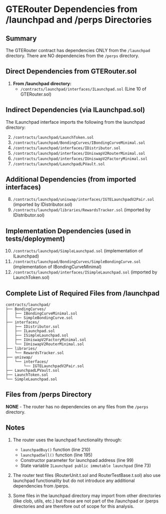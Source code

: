 # GTERouter Dependencies from /launchpad and /perps Directories

## Summary

The GTERouter contract has dependencies ONLY from the `/launchpad` directory. There are NO dependencies from the `/perps` directory.

## Direct Dependencies from GTERouter.sol

1. **From /launchpad directory:**
   - `/contracts/launchpad/interfaces/ILaunchpad.sol` (Line 10 of GTERouter.sol)

## Indirect Dependencies (via ILaunchpad.sol)

The ILaunchpad interface imports the following from the launchpad directory:

2. `/contracts/launchpad/LaunchToken.sol`
3. `/contracts/launchpad/BondingCurves/IBondingCurveMinimal.sol`
4. `/contracts/launchpad/interfaces/IDistributor.sol`
5. `/contracts/launchpad/interfaces/IUniswapV2RouterMinimal.sol`
6. `/contracts/launchpad/interfaces/IUniswapV2FactoryMinimal.sol`
7. `/contracts/launchpad/LaunchpadLPVault.sol`

## Additional Dependencies (from imported interfaces)

8. `/contracts/launchpad/uniswap/interfaces/IGTELaunchpadV2Pair.sol` (imported by IDistributor.sol)
9. `/contracts/launchpad/libraries/RewardsTracker.sol` (imported by IDistributor.sol)

## Implementation Dependencies (used in tests/deployment)

10. `/contracts/launchpad/SimpleLaunchpad.sol` (implementation of ILaunchpad)
11. `/contracts/launchpad/BondingCurves/SimpleBondingCurve.sol` (implementation of IBondingCurveMinimal)
12. `/contracts/launchpad/interfaces/ISimpleLaunchpad.sol` (imported by LaunchToken.sol)

## Complete List of Required Files from /launchpad

```
contracts/launchpad/
├── BondingCurves/
│   ├── IBondingCurveMinimal.sol
│   └── SimpleBondingCurve.sol
├── interfaces/
│   ├── IDistributor.sol
│   ├── ILaunchpad.sol
│   ├── ISimpleLaunchpad.sol
│   ├── IUniswapV2FactoryMinimal.sol
│   └── IUniswapV2RouterMinimal.sol
├── libraries/
│   └── RewardsTracker.sol
├── uniswap/
│   └── interfaces/
│       └── IGTELaunchpadV2Pair.sol
├── LaunchpadLPVault.sol
├── LaunchToken.sol
└── SimpleLaunchpad.sol
```

## Files from /perps Directory

**NONE** - The router has no dependencies on any files from the `/perps` directory.

## Notes

1. The router uses the launchpad functionality through:
   - `launchpadBuy()` function (line 210)
   - `launchpadSell()` function (line 195)
   - Constructor parameter for launchpad address (line 99)
   - State variable `ILaunchpad public immutable launchpad` (line 73)

2. The router test files (RouterUnit.t.sol and RouterTestBase.t.sol) also use launchpad functionality but do not introduce any additional dependencies from /perps.

3. Some files in the launchpad directory may import from other directories (like clob, utils, etc.) but those are not part of the /launchpad or /perps directories and are therefore out of scope for this analysis.